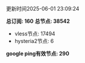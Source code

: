 更新时间2025-06-01 23:09:24

**总订阅: 160**
**总节点: 38542**
- vless节点: 17494
- hysteria2节点: 6

**google ping有效节点: 290**
